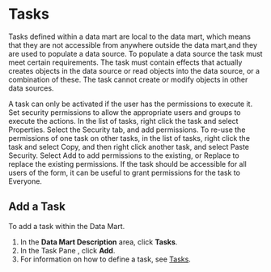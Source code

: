 # Tasks

Tasks defined within a data mart are local to the data mart, which means that they are not accessible from anywhere outside the data mart,and they are used to populate a data source. To populate a data source the task must meet certain requirements. The task must contain effects that actually creates objects in the data source or read objects into the data source, or a combination of these. The task cannot create or modify objects in other data sources.  

A task can only be activated if the user has the permissions to execute it. Set security permissions to allow the appropriate users and groups to execute the actions. In the list of tasks, right click the task and select Properties. Select the Security tab, and add permissions. To re-use the permissions of one task on other tasks, in the list of tasks, right click the task and select Copy, and then right click another task, and select Paste Security. Select Add to add permissions to the existing, or Replace to replace the existing permissions. If the task should be accessible for all users of the form, it can be useful to grant permissions for the task to Everyone.  


## Add a Task

To add a task within the Data Mart.

1.  In the **Data Mart Description** area, click **Tasks**.
2.  In the Task Pane , click **Add**.
3.  For information on how to define a task, see [Tasks](../../../developers/defining-the-app-model/logic/tasks.md).

